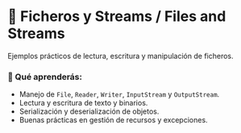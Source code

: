 # 🧾 Ficheros y Streams / Files and Streams

Ejemplos prácticos de lectura, escritura y manipulación de ficheros.

### 🎯 Qué aprenderás:
- Manejo de `File`, `Reader`, `Writer`, `InputStream` y `OutputStream`.  
- Lectura y escritura de texto y binarios.  
- Serialización y deserialización de objetos.  
- Buenas prácticas en gestión de recursos y excepciones.
